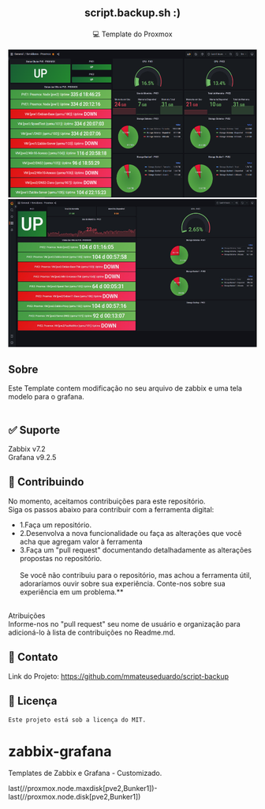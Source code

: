 ## <p align="center">script.backup.sh :)
<p align="center">💻 Template do Proxmox<align="center"><br><br>
<img height="300" width="620"  src="https://github.com/mmateuseduardo/zabbix-grafana/blob/main/img/proxmox-cluster.png"/>
<img height="300" width="620"  src="https://github.com/mmateuseduardo/zabbix-grafana/blob/main/img/proxmox-pve1.jpeg"/>

## Sobre<br>
Este Template contem modificação no seu arquivo de zabbix e uma tela modelo para o grafana.<br><br>

## ✅ Suporte<br> 
Zabbix v7.2<br>
Grafana v9.2.5<br>

## 🤝 Contribuindo<br>
No momento, aceitamos contribuições para este repositório.<br>
Siga os passos abaixo para contribuir com a ferramenta digital:<br>

- 1.Faça um repositório.<br>
- 2.Desenvolva a nova funcionalidade ou faça as alterações que você acha que agregam valor à ferramenta<br>
- 3.Faça um "pull request" documentando detalhadamente as alterações propostas no repositório.<br><br>
Se você não contribuiu para o repositório, mas achou a ferramenta útil, adoraríamos ouvir sobre sua experiência. Conte-nos sobre sua experiência em um problema.**<br><br>

Atribuições<br>
Informe-nos no "pull request" seu nome de usuário e organização para adicioná-lo à lista de contribuições no Readme.md.<br>

## 📧 Contato
Link do Projeto: https://github.com/mmateuseduardo/script-backup<br>

## 📝 Licença
```
Este projeto está sob a licença do MIT.

```

# zabbix-grafana
Templates de Zabbix e Grafana - Customizado.

last(//proxmox.node.maxdisk[pve2,Bunker1])-last(//proxmox.node.disk[pve2,Bunker1])
